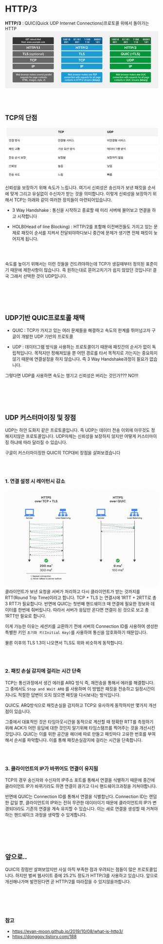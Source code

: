 # HTTP/3

**HTTP/3** : QUIC(Quick UDP Internet Connections)프로토콜 위에서 돌아가는 HTTP
![](images/http3.png)

</br>
</br>


## TCP의 단점
![](images/updtcp.png)

신뢰성을 보장하기 위해 속도가 느립니다. 여기서 신뢰성은 송신자가 보낸 패킷을 순서에 맞게 그리고 유실없이 수신자가 받는 것을 의미합니다. 이렇게 신뢰성을 보장하기 위해서 TCP는 아래와 같이 여러한 장치들이 마련되어있습니다. 


- 3 Way Handshake
: 통신을 시작하고 종료할 때 미리 서버에 물어보고 연결을 하고 시작합니다

- HOLB(Head of line Blocking) : HTTP/2를 포함해 이전버전들도 가지고 있는 문제로 패킷이 순서를 지켜서 전달되야하다보니 중간에 문제가 생기면 전체 패킷이 늦어지게 됩니다.

</br>
</br>

속도를 높이기 위해서는 이런 것들을 건드려야하는데 TCP가 생길때부터 정의된 표준이기 때문에 제한사항이 많습니다. 즉 원하는대로 뜯어고치기가 쉽지 않았던 것입니다! 결국 그래서 선택한 것이 UDP입니다.

</br>
</br>
</br>
</br>


## UDP기반 QUIC프로토콜 채택 
- QUIC : TCP가 가지고 있는 여러 문제들을 해결하고 속도의 한계를 뛰어넘고자 구글이 개발한 UDP 기반의 프로토콜

- UDP : 데이터그램 방식을 사용하는 프로토콜이기 때문에 패킷간의 순서가 없이 독립적입니다. 목적지만 정해져있을 뿐 어떤 경로를 타서 목적지로 가는지는 중요하지 않기 때문에 연결설정을 하지 않습니다. 즉 3 Way Handshake과정이 필요가 없습니다.


그렇다면 UDP를 사용하면 속도는 챙기고 신뢰성은 버리는 것인가???  NO!!!

</br></br>
</br>
</br>

## UDP 커스터마이징 및 장점
UDP는 하얀 도화지 같은 프로토콜입니다. 즉 UDP는 데이터 전송 이외에 아무것도 정해지지않은 프로토콜입니다. UDP자체는 신뢰성을 보장하지 않지만 어떻게 커스터마이징 하냐에 따라 달라질 수 있습니다.

구글이 커스터마이징한 QUIC의 TCP대비 장점을 살펴보겠습니다

</br>
</br>

### 1. 연결 설정 시 레이턴시 감소

![](images/handshake.gif)
클라이언트가 보낸 요청을 서버가 처리하고 다시 클라이언트가 받는 것까지를 RTT(Round Trip Time)이라고 합니다. TCP + TLS 는 연결시에 1RTT + 2RTT로 총 3 RTT가 필요합니다. 반면에 QUIC는 첫번째 핸드쉐이크 때 연결에 필요한 정보와 데이터를 한번에 줘버립니다. 따라서 서버가 응답만 온다면 연결이 된 것으로 보고 총 1RTT만 필요로 합니다.

이게 가능한 이유는 세션키를 교환하기 전에 서버의 Connection ID를 사용하여 생성한 특별한 키인 `초기화 키(Initial Key)`를 사용하여 통신을 암호화하기 때문입니다. 

물론 이후의 TLS 1.3이 나오면서 TLS도 위와 비슷하게 동작합니다.


</br>
</br>


### 2. 패킷 손실 감지에 걸리는 시간 단축
TCP는 통신과정에서 생긴 에러를 ARQ 방식 즉, 재전송을 통해서 에러를 해결합니다. 그 중에서도 `Stop and Wait ARQ` 를 사용하며 이 방법은 패킷을 전송하고 일정시간이 지나도 적절한 답변이 오지 않으면 패킷을 다시보내는 방식입니다.

QUIC도 ARQ방식으로 패킷손실을 감지하고 TCP오 유사하게 동작하지만 몇가지 개선점이 있습니다. 

그중에서 대표적인 것은 타임아웃시간을 동적으로 계산할 때 정확한 RTT를 측정하기 위해 ACK가 어떤 응답에 대한 것인지 알기위해 타임스탬프를 찍어주는 것을 개선시킨 것입니다. QUIC는 이를 위한 공간을 헤더에 따로 만들고 패킷마다 고유한 번호를 부여해서 순서를 파악합니다. 이를 통해 패킷손실감지에 걸리는 시간을 단축합니다.



</br>
</br>

### 3. 클라이언트의 IP가 바뀌어도 연결이 유지됨
TCP의 경우 송신자와 수신자의 IP주소 포트를 통해서 연결을 식별하기 때문에 중간에 클라이언트 IP가 바뀌기라도 하면 연결이 끊기고 다시 핸드쉐이크과정을 거쳐야합니다.

반면에 QUIC는 Connection ID를 통해서 연결을 식별합닌다. Connection ID는 랜덤한 값일 뿐, 클라이언트의 IP와는 전혀 무관한 데이터이기 때문에 클라이언트의 IP가 변경되더라도 기존의 연결을 계속 유지할 수 있습니다. 이는 새로 연결을 생성할 때 거쳐야하는 핸드쉐이크 과정을 생략할 수 있게합니다.


</br>
</br>
</br>
</br>

## 앞으로..
QUIC의 장점만 살펴보았지만 사실 아직 부족한 점과 우려되는 점들이 많은 프로토콜입니다. 하지만 벌써 웹사이트 중에 25.2% 정도가 HTTP/3를 사용하고 있습니다. 앞으로 개선해나가며 발전된다면 곧 HTTP/2를 따라잡을 수 있지않을까합니다.

</br>
</br>
</br>
</br>

### 참고
- https://evan-moon.github.io/2019/10/08/what-is-http3/
- https://donggov.tistory.com/188



